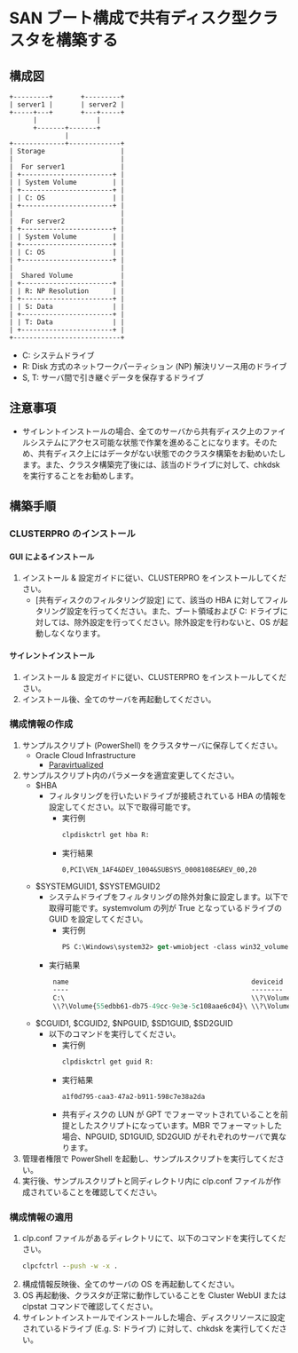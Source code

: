 # SAN ブート構成で共有ディスク型クラスタを構築する

## 構成図
```
+---------+       +---------+
| server1 |       | server2 |
+-----+---+       +---+-----+
      |               |
      +-------+-------+
              |
+-------------+-------------+
| Storage                   |
|                           |
|  For server1              |
| +-----------------------+ |
| | System Volume         | |
| +-----------------------+ |
| | C: OS                 | |
| +-----------------------+ |
|                           |
|  For server2              |
| +-----------------------+ |
| | System Volume         | |
| +-----------------------+ |
| | C: OS                 | |
| +-----------------------+ |
|                           |
|  Shared Volume            |
| +-----------------------+ |
| | R: NP Resolution      | |
| +-----------------------+ |
| | S: Data               | |
| +-----------------------+ |
| | T: Data               | |
| +-----------------------+ |
+---------------------------+
```
- C: システムドライブ
- R: Disk 方式のネットワークパーティション (NP) 解決リソース用のドライブ
- S, T: サーバ間で引き継ぐデータを保存するドライブ

## 注意事項
- サイレントインストールの場合、全てのサーバから共有ディスク上のファイルシステムにアクセス可能な状態で作業を進めることになります。そのため、共有ディスク上にはデータがない状態でのクラスタ構築をお勧めいたします。また、クラスタ構築完了後には、該当のドライブに対して、chkdsk を実行することをお勧めします。

## 構築手順
### CLUSTERPRO のインストール
#### GUI によるインストール
1. インストール & 設定ガイドに従い、CLUSTERPRO をインストールしてください。
   - [共有ディスクのフィルタリング設定] にて、該当の HBA に対してフィルタリング設定を行ってください。また、ブート領域および C: ドライブに対しては、除外設定を行ってください。除外設定を行わないと、OS が起動しなくなります。 

#### サイレントインストール
1. インストール & 設定ガイドに従い、CLUSTERPRO をインストールしてください。
1. インストール後、全てのサーバを再起動してください。

### 構成情報の作成
1. サンプルスクリプト (PowerShell) をクラスタサーバに保存してください。
   - Oracle Cloud Infrastructure
     - [Paravirtualized](https://github.com/EXPRESSCLUSTER/clpcfset/tree/main/sample/windows/sd/oci/virtio)
1. サンプルスクリプト内のパラメータを適宜変更してください。
   - $HBA
     - フィルタリングを行いたいドライブが接続されている HBA の情報を設定してください。以下で取得可能です。
       - 実行例
         ```bat
         clpdiskctrl get hba R:
         ```
       - 実行結果
         ```
         0,PCI\VEN_1AF4&DEV_1004&SUBSYS_0008108E&REV_00,20
         ```
   - $SYSTEMGUID1, $SYSTEMGUID2
     - システムドライブをフィルタリングの除外対象に設定します。以下で取得可能です。systemvolum の列が True となっているドライブの GUID を設定してください。
       - 実行例 
         ```ps
         PS C:\Windows\system32> get-wmiobject -class win32_volume |ft -Property name,deviceid,bootvolume,systemvolume |out-string -width 4096
         ```
      - 実行結果
        ```ps
         name                                              deviceid                                          bootvolume systemvolume
         ----                                              --------                                          ---------- ------------
         C:\                                               \\?\Volume{e5ed6e77-9bf5-4c2f-8e37-00cad39ab7c6}\       True        False
         \\?\Volume{55edbb61-db75-49cc-9e3e-5c108aae6c04}\ \\?\Volume{55edbb61-db75-49cc-9e3e-5c108aae6c04}\      False         True
         ```       
   - $CGUID1, $CGUID2, $NPGUID, $SD1GUID, $SD2GUID
     - 以下のコマンドを実行してください。
       - 実行例
         ```bat
         clpdiskctrl get guid R:
         ```
       - 実行結果
         ```
         a1f0d795-caa3-47a2-b911-598c7e38a2da
         ```
       - 共有ディスクの LUN が GPT でフォーマットされていることを前提としたスクリプトになっています。MBR でフォーマットした場合、NPGUID, SD1GUID, SD2GUID がそれぞれのサーバで異なります。
1. 管理者権限で PowerShell を起動し、サンプルスクリプトを実行してください。
1. 実行後、サンプルスクリプトと同ディレクトリ内に clp.conf ファイルが作成されていることを確認してください。

### 構成情報の適用
1. clp.conf ファイルがあるディレクトリにて、以下のコマンドを実行してください。
   ```bat
   clpcfctrl --push -w -x .
   ```
1. 構成情報反映後、全てのサーバの OS を再起動してください。
1. OS 再起動後、クラスタが正常に動作していることを Cluster WebUI または clpstat コマンドで確認してください。
1. サイレントインストールでインストールした場合、ディスクリソースに設定されているドライブ (E.g. S: ドライブ) に対して、chkdsk を実行してください。
